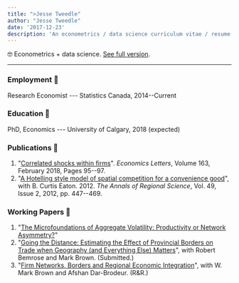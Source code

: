```yaml
---
title: ">Jesse Tweedle" 
author: "Jesse Tweedle"
date: '2017-12-23'
description: 'An econometrics / data science curriculum vitae / resume. PhD, etc.'
---
```


:nerd_face: Econometrics + data science.  [See full version](/files/tweedle_cv.pdf).

---

### Employment :money_with_wings:

Research Economist --- Statistics Canada, 2014--Current

### Education :school_satchel:

PhD, Economics --- University of Calgary, 2018 (expected)

### Publications :blue_book:

1. "[Correlated shocks within firms](https://www.sciencedirect.com/science/article/pii/S016517651730513X)". _Economics Letters_, Volume 163, February 2018, Pages 95--97.
2. "[A Hotelling style model of spatial competition for a convenience good](https://link.springer.com/article/10.1007/s00168-011-0458-0)", with B. Curtis Eaton. 2012. *The Annals of Regional Science*, Vol. 49, Issue 2, 2012, pp. 447--469.

### Working Papers :notebook:

1. "[The Microfoundations of Aggregate Volatility: Productivity or Network Asymmetry?](/files/tweedle-network-volatility.pdf)"
2. "[Going the Distance: Estimating the Effect of Provincial Borders on Trade when Geography (and Everything Else) Matters](/files/tweedle-trade-barriers-2016.pdf)", with Robert Bemrose and Mark Brown. (Submitted.)
3. "[Firm Networks, Borders and Regional Economic Integration](/files/tweedle-firm-networks.pdf)", with W. Mark Brown and Afshan Dar-Brodeur. (R&R.)
